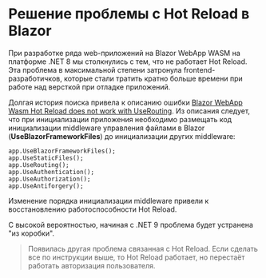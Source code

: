 # Решение проблемы с Hot Reload в Blazor

При разработке ряда web-приложений на Blazor WebApp WASM на платформе .NET 8 мы столкнулись с тем, что не работает Hot Reload. Эта проблема в максимальной степени затронула frontend-разработичков, которые стали тратить кратно больше времени при работе над версткой при отладке приложений.

Долгая история поиска привела к описанию ошибки [Blazor WebApp Wasm Hot Reload does not work with UseRouting](https://github.com/dotnet/aspnetcore/issues/52339). Из описания следует, что при инициализации приложения необходимо размещать код инициализации middleware управления файлами в Blazor (**UseBlazorFrameworkFiles**) до инициализации других middleware:

```cshart
app.UseBlazorFrameworkFiles();
app.UseStaticFiles();
app.UseRouting();
app.UseAuthentication();
app.UseAuthorization();
app.UseAntiforgery();
```

Изменение порядка инициализации middleware привели к восстановлению работоспособности Hot Reload.

С высокой вероятностью, начиная с .NET 9 проблема будет устранена "из коробки".

>Появилась другая проблема связанная с Hot Reload. Если сделать все по инструкции выше, то Hot Reload работает, но перестаёт работать авторизация пользователя.
